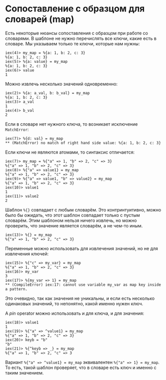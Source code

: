 # Сопоставление с образцом для словарей (map)

Есть некоторые нюансы сопоставления с образцом при работе со словарями. В шаблоне не нужно перечислять все ключи, какие есть в словаре. Мы указываем только те ключи, которые нам нужны:

```elixir-iex
iex(4)> my_map = %{a: 1, b: 2, c: 3}
%{a: 1, b: 2, c: 3}
iex(5)> %{a: value} = my_map
%{a: 1, b: 2, c: 3}
iex(6)> value
1
```

Можно извлечь несколько значений одновременно:

```elixir-iex
iex(2)> %{a: a_val, b: b_val} = my_map
%{a: 1, b: 2, c: 3}
iex(3)> a_val
1
iex(4)> b_val
2
```

Если в словаре нет нужного ключа, то возникает исключение `MatchError`:

```elixir-iex
iex(7)> %{d: val} = my_map
** (MatchError) no match of right hand side value: %{a: 1, b: 2, c: 3}
```

Если ключи не являются атомами, то синтаксис отличается:

```elixir-iex
iex(7)> my_map = %{"a" => 1, "b" => 2, "c" => 3}
%{"a" => 1, "b" => 2, "c" => 3}
iex(8)> %{"a" => value1} = my_map
%{"a" => 1, "b" => 2, "c" => 3}
iex(9)> %{"a" => value1, "b" => value2} = my_map
%{"a" => 1, "b" => 2, "c" => 3}
iex(10)> value1
1
iex(11)> value2
2
```

Шаблон `%{}` совпадает с любым словарём. Это контринтуитивно, можно было бы ожидать, что этот шаблон совпадает только с пустым словарём. Этим шаблоном нельзя ничего извлечь, но можно проверить, что значение является словарём, а не чем-то иным.

```elixir-iex
iex(13)> %{} = my_map
%{"a" => 1, "b" => 2, "c" => 3}
```

Переменные можно использовать для извлечения значений, но не для извлечения ключей:

```elixir-iex
iex(15)> %{"c" => my_var} = my_map
%{"a" => 1, "b" => 2, "c" => 3}
iex(16)> my_var
3
iex(17)> %{my_var => 1} = my_map
** (CompileError) iex:17: cannot use variable my_var as map key inside a pattern.
```

Это очевидно, так как значения не уникальны, и если есть несколько одинаковых значений, то непонятно, какой именно нужен ключ.

А _pin_ operator можно использовать и для ключа, и для значения:

```elixir-iex
iex(18)> value1
1
iex(19)> %{"a" => ^value1} = my_map
%{"a" => 1, "b" => 2, "c" => 3}
iex(20)> keyb = "b"
"b"
iex(21)> %{^keyb => _} = my_map
%{"a" => 1, "b" => 2, "c" => 3
```

Вариант `%{"a" => ^value1} = my_map` эквивалентен `%{"a" => 1} = my_map`. То есть, такой шаблон проверяет, что в словаре есть ключ и именно с таким значением.
